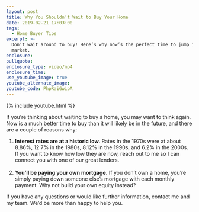 ```yaml
---
layout: post
title: Why You Shouldn’t Wait to Buy Your Home
date: 2019-02-21 17:03:00
tags:
  - Home Buyer Tips
excerpt: >-
  Don’t wait around to buy! Here’s why now’s the perfect time to jump into the
  market.
enclosure:
pullquote:
enclosure_type: video/mp4
enclosure_time:
use_youtube_image: true
youtube_alternate_image:
youtube_code: PhpRaiGwipA
---
```


{% include youtube.html %}

If you’re thinking about waiting to buy a home, you may want to think again. Now is a much better time to buy than it will likely be in the future, and there are a couple of reasons why:

1. **Interest rates are at a historic low.** Rates in the 1970s were at about 8.86%, 12.7% in the 1980s, 8.12% in the 1990s, and 6.2% in the 2000s. If you want to know how low they are now, reach out to me so I can connect you with one of our great lenders.<br>&nbsp;
2. **You’ll be paying your own mortgage.** If you don’t own a home, you’re simply paying down someone else’s mortgage with each monthly payment. Why not build your own equity instead?

If you have any questions or would like further information, contact me and my team. We’d be more than happy to help you.